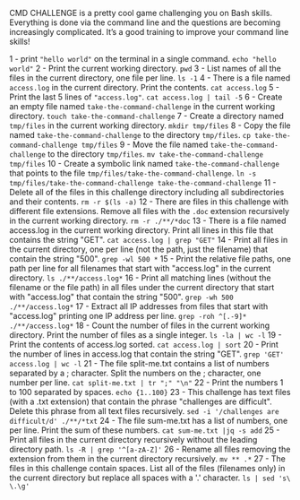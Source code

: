CMD CHALLENGE is a pretty cool game challenging you on Bash skills. Everything is done via the command line and the questions are becoming increasingly complicated. It’s a good training to improve your command line skills!

1 - print `"hello world"` on the terminal in a single command. `echo "hello world"`
2 - Print the current working directory. `pwd`
3 - List names of all the files in the current directory, one file per line. `ls -1`
4 - There is a file named `access.log` in the current directory. Print the contents. `cat access.log`
5 - Print the last 5 lines of `"access.log"`. `cat access.log | tail -5`
6 - Create an empty file named `take-the-command-challenge` in the current working directory. `touch take-the-command-challenge`
7 - Create a directory named `tmp/files` in the current working directory. `mkdir tmp/files`
8 - Copy the file named `take-the-command-challenge` to the directory `tmp/files`. `cp take-the-command-challenge tmp/files`
9 - Move the file named `take-the-command-challenge` to the directory `tmp/files`. `mv take-the-command-challenge tmp/files`
10 - Create a symbolic link named `take-the-command-challenge` that points to the file `tmp/files/take-the-command-challenge`. `ln -s tmp/files/take-the-command-challenge take-the-command-challenge`
11 - Delete all of the files in this challenge directory including all subdirectories and their contents. `rm -r $(ls -a)`
12 - There are files in this challenge with different file extensions. Remove all files with the `.doc` extension recursively in the current working directory. `rm -r ./**/*doc`
13 - There is a file named access.log in the current working directory. Print all lines in this file that contains the string "GET". `cat access.log | grep "GET"`
14 - Print all files in the current directory, one per line (not the path, just the filename) that contain the string "500". `grep -wl 500 *`
15 - Print the relative file paths, one path per line for all filenames that start with "access.log" in the current directory. `ls ./**/access.log*`
16 - Print all matching lines (without the filename or the file path) in all files under the current directory that start with "access.log" that contain the string "500". `grep -wh 500 ./**/access.log*`
17 - Extract all IP addresses from files that start with "access.log" printing one IP address per line. `grep -roh ^[.-9]* ./**/access.log*`
18 - Count the number of files in the current working directory. Print the number of files as a single integer. `ls -la | wc -l`
19 - Print the contents of access.log sorted. `cat access.log | sort`
20 - Print the number of lines in access.log that contain the string "GET". `grep 'GET' access.log | wc -l` 
21 - The file split-me.txt contains a list of numbers separated by a ; character. Split the numbers on the ; character, one number per line. `cat split-me.txt | tr ";" "\n"`
22 - Print the numbers 1 to 100 separated by spaces. `echo {1..100}`
23 - This challenge has text files (with a .txt extension) that contain the phrase "challenges are difficult". Delete this phrase from all text files recursively. `sed -i '/challenges are difficult/d' ./**/*txt`
24 - The file sum-me.txt has a list of numbers, one per line. Print the sum of these numbers. `cat sum-me.txt |jq -s add`
25 - Print all files in the current directory recursively without the leading directory path. `ls -R | grep '^[a-zA-Z]'`
26 - Rename all files removing the extension from them in the current directory recursively. `mv ** .*`
27 - The files in this challenge contain spaces. List all of the files (filenames only) in the current directory but replace all spaces with a '.' character. `ls | sed 's\ \.\g'`
